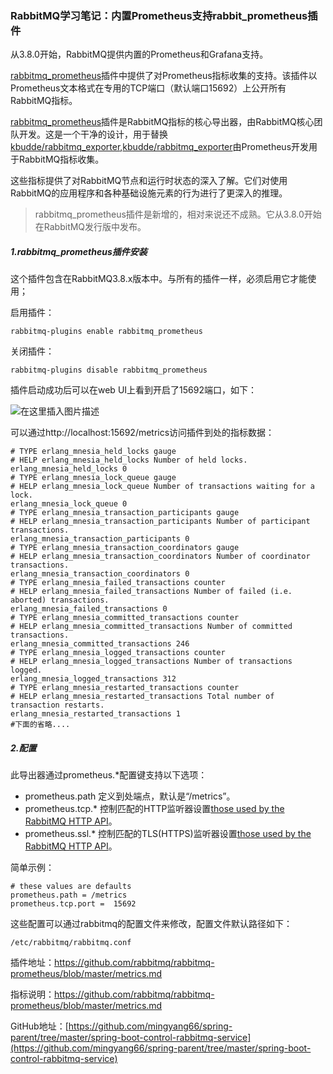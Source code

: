 ### RabbitMQ学习笔记：内置Prometheus支持rabbit_prometheus插件

从3.8.0开始，RabbitMQ提供内置的Prometheus和Grafana支持。

[rabbitmq_prometheus](https://github.com/rabbitmq/rabbitmq-prometheus)插件中提供了对Prometheus指标收集的支持。该插件以Prometheus文本格式在专用的TCP端口（默认端口15692）上公开所有RabbitMQ指标。

[rabbitmq_prometheus](https://github.com/rabbitmq/rabbitmq-prometheus)插件是RabbitMQ指标的核心导出器，由RabbitMQ核心团队开发。这是一个干净的设计，用于替换[kbudde/rabbitmq_exporter](https://github.com/kbudde/rabbitmq_exporter),[kbudde/rabbitmq_exporter](https://github.com/kbudde/rabbitmq_exporter)由Prometheus开发用于RabbitMQ指标收集。

这些指标提供了对RabbitMQ节点和运行时状态的深入了解。它们对使用RabbitMQ的应用程序和各种基础设施元素的行为进行了更深入的推理。

> rabbitmq_prometheus插件是新增的，相对来说还不成熟。它从3.8.0开始在RabbitMQ发行版中发布。



##### 1.rabbitmq_prometheus插件安装

这个插件包含在RabbitMQ3.8.x版本中。与所有的插件一样，必须启用它才能使用；

启用插件：

```
rabbitmq-plugins enable rabbitmq_prometheus
```

关闭插件：

```
rabbitmq-plugins disable rabbitmq_prometheus
```

插件启动成功后可以在web UI上看到开启了15692端口，如下：

![在这里插入图片描述](https://img-blog.csdnimg.cn/20200114174532643.png?x-oss-process=image/watermark,type_ZmFuZ3poZW5naGVpdGk,shadow_10,text_aHR0cHM6Ly9taW5neWFuZy5ibG9nLmNzZG4ubmV0,size_16,color_FFFFFF,t_70)

可以通过http://localhost:15692/metrics访问插件到处的指标数据：

```
# TYPE erlang_mnesia_held_locks gauge
# HELP erlang_mnesia_held_locks Number of held locks.
erlang_mnesia_held_locks 0
# TYPE erlang_mnesia_lock_queue gauge
# HELP erlang_mnesia_lock_queue Number of transactions waiting for a lock.
erlang_mnesia_lock_queue 0
# TYPE erlang_mnesia_transaction_participants gauge
# HELP erlang_mnesia_transaction_participants Number of participant transactions.
erlang_mnesia_transaction_participants 0
# TYPE erlang_mnesia_transaction_coordinators gauge
# HELP erlang_mnesia_transaction_coordinators Number of coordinator transactions.
erlang_mnesia_transaction_coordinators 0
# TYPE erlang_mnesia_failed_transactions counter
# HELP erlang_mnesia_failed_transactions Number of failed (i.e. aborted) transactions.
erlang_mnesia_failed_transactions 0
# TYPE erlang_mnesia_committed_transactions counter
# HELP erlang_mnesia_committed_transactions Number of committed transactions.
erlang_mnesia_committed_transactions 246
# TYPE erlang_mnesia_logged_transactions counter
# HELP erlang_mnesia_logged_transactions Number of transactions logged.
erlang_mnesia_logged_transactions 312
# TYPE erlang_mnesia_restarted_transactions counter
# HELP erlang_mnesia_restarted_transactions Total number of transaction restarts.
erlang_mnesia_restarted_transactions 1
#下面的省略....
```

##### 2.配置

此导出器通过prometheus.*配置键支持以下选项：

- prometheus.path 定义到处端点，默认是“/metrics”。
- prometheus.tcp.* 控制匹配的HTTP监听器设置[those used by the RabbitMQ HTTP API](https://www.rabbitmq.com/management.html#configuration)。
- prometheus.ssl.* 控制匹配的TLS(HTTPS)监听器设置[those used by the RabbitMQ HTTP API](https://www.rabbitmq.com/management.html#single-listener-https)。

简单示例：

```
# these values are defaults
prometheus.path = /metrics
prometheus.tcp.port =  15692
```

这些配置可以通过rabbitmq的配置文件来修改，配置文件默认路径如下：

```
/etc/rabbitmq/rabbitmq.conf
```



插件地址：https://github.com/rabbitmq/rabbitmq-prometheus/blob/master/metrics.md

指标说明：https://github.com/rabbitmq/rabbitmq-prometheus/blob/master/metrics.md

GitHub地址：[https://github.com/mingyang66/spring-parent/tree/master/spring-boot-control-rabbitmq-service](https://github.com/mingyang66/spring-parent/tree/master/spring-boot-control-rabbitmq-service)